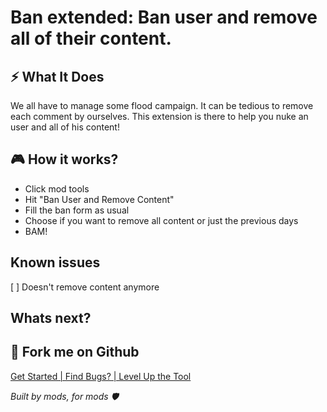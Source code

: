 # Ban extended: Ban user and remove all of their content.

## ⚡️ What It Does

We all have to manage some flood campaign. It can be tedious to remove each comment by ourselves. This extension is there to help you nuke an user and all of his content!

## 🎮 How it works?

* Click mod tools
* Hit "Ban User and Remove Content"
* Fill the ban form as usual
* Choose if you want to remove all content or just the previous days
* BAM!

## Known issues
[ ] Doesn't remove content anymore

## Whats next?

## 🍴 Fork me on Github
[Get Started | Find Bugs? | Level Up the Tool](https://github.com/jackmg2/RedditApps)

*Built by mods, for mods 🛡️*